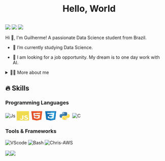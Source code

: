 <div id="user-content-toc">
  <ul align="center">
    <summary><h1 style="display: inline-block">Hello, World</h1></summary>
</div>
<div> 
  <a href= "https://www.instagram.com/g.regtteob/" target="_blank"><img src="https://img.shields.io/badge/-Instagram-%23E4405F?style=for-the-badge&logo=instagram&logoColor=white" target="_blank"></a>
  <a href= "mailto:golerme.boettger@gmail.com"><img src="https://img.shields.io/badge/-Gmail-%23333?style=for-the-badge&logo=gmail&logoColor=white" target="_blank"></a>
  <a href= "https://www.linkedin.com/in/guilherme-boettger-b64619225/" target="_blank"><img src="https://img.shields.io/badge/-LinkedIn-%230077B5?style=for-the-badge&logo=linkedin&logoColor=white" target="_blank"></a> 
</div>


<!-- Presentation -->
<p>
  Hi 👋, I'm Guilherme! A passionate Data Science student from Brazil.

  - 🌱 I’m currently studying Data Science.

  - 🔭 I am looking for a job opportunity. My dream is to one day work with AI.
</p>

<!-- Dropdown -->
<details>
  <summary>👨‍💻 More about me</summary>

  - 💬 I am 19 years old, fluent in English and currently diving into the world of Java and Python programming. I'm passionate about learning new technologies and exploring how they can shape the future. Looking forward to connecting with like-minded individuals and expanding my skills!"

  - ⚡ I enjoy reading, whether it's a good book, manga, or comics, as well as watching movies and playing games. kekw
</details>

## 🔥 Skills
<!-- Skills: Programming Languages -->
  <div style="flex-basis: 48%;">
    <h3>Programming Languages</h3>
    <img align="center" alt="Js" height="30" width="40" src="https://raw.githubusercontent.com/jmnote/z-icons/master/svg/java.svg">
    <img align="center" alt="Js" height="30" width="40" src="https://raw.githubusercontent.com/devicons/devicon/master/icons/javascript/javascript-plain.svg">
    <img align="center" alt="HTML" height="30" width="40" src="https://raw.githubusercontent.com/devicons/devicon/master/icons/html5/html5-original.svg">
    <img align="center" alt="CSS" height="30" width="40" src="https://raw.githubusercontent.com/devicons/devicon/master/icons/css3/css3-original.svg">
    <img align="center" alt="Python" height="30" width="40" src="https://raw.githubusercontent.com/devicons/devicon/master/icons/python/python-original.svg">
    <img align="center" alt="C" height="30" width="40" src="https://cdn.jsdelivr.net/gh/devicons/devicon/icons/c/c-original.svg">
  </div>
  
 <!-- Skills: Tools & Frameworks -->
  <div style="flex-basis: 48%;">
    <h3>Tools & Frameworks</h3>
    <img align="center" alt="VScode" height="30" width="40" src="https://cdn.jsdelivr.net/gh/devicons/devicon/icons/vscode/vscode-original.svg">
    <img align="center" alt="Bash" height="30" width="40" src="https://cdn.jsdelivr.net/gh/devicons/devicon/icons/bash/bash-original.svg">
    <img align="center" alt="Chris-AWS" height="30" width="40" src="https://cdn.jsdelivr.net/gh/devicons/devicon/icons/git/git-original.svg">
  </div>

<br>

<div style="display: inline-flex">
<img src="https://github-readme-stats-git-masterrstaa-rickstaa.vercel.app/api?username=golerme&theme=gotham"/>
<img align="right" height="196rem" src="https://github-readme-stats.vercel.app/api/top-langs/?username=golerme&theme=gotham&layout=compact" />
</div>
